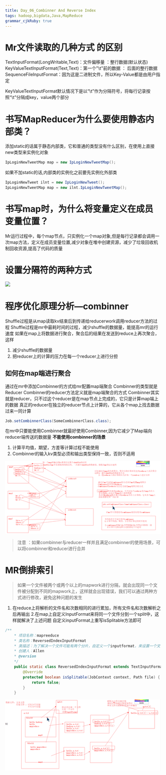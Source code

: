 ```yaml
---
title: Day_06_Combinner And Reverse Index
tags: hadoop,bigdata,Java,MapReduce
grammar_cjkRuby: true
---
```



# Mr文件读取的几种方式 的区别
TextInputFormat(LongWritable,Text)：文件偏移量 ：整行数据(默认状态)
KeyValueTextInputFormat(Text,Text)：第一个"\t"前的数据 ： 后面的整行数据
SequenceFileInputFormat：因为这是二进制文件，所以Key-Value都是由用户指定

KeyValueTextInputFormat默认情况下是以“\t”作为分隔符号，将每行记录按照“\t”分隔成key，value两个部分

# 书写MapReducer为什么要使用静态内部类？

添加static的话属于静态内部类，它和普通的类型没有什么区别，在使用上直接new类型来实例化对象

``` java
IpLoginNewTweetMap map = new IpLoginNewTweetMap();
```
如果不加static的话,内部类的实例化之前要先实例化外部类

``` java
IpLoginNewTweet ilnt = new IpLoginNewTweet();
IpLoginNewTweetMap map = new ilnt.IpLoginNewTweetMap();
```

# 书写map时，为什么将变量定义在成员变量位置？

Mr运行过程中，每个map节点，只实例化一个map对象,但是每行记录都会调用一次map方法，定义在成员变量位置,减少对象在堆中创建资源，减少了垃圾回收机制回收资源,提高了代码的质量 

# 设置分隔符的两种方式

![][1]

# 程序优化原理分析—combinner
Shuffle过程是从map读取kv结束后到传递给reducerwork调用reducer方法的过程
Shuffle过程是mr中最耗时间的过程，减少shuffle的数据量，能提高mr的运行速度
如果在map上将数据进行聚合，聚合后的结果在发送到reduce上再次聚合，这样
1.	减少shuffle的数据量
2.	把reducer上的计算的压力在每一个reducer上进行分担

## 如何在map端进行聚合
通过在mr中添加Combinner的方式给mr配置map端聚合
Combinner的类型就是Reducer
Combinner的reducer方法定义就是map端聚合的方式
Combinner其实就是reducer，只不过这个reducer是在map节点上完成的，它只是计算map端上的数据
真正的reducer在独立的reducer节点上计算的，它从各个map上找去数据过来一同计算

``` java
Job.setCombinnerClass(SomeCombinnerClass.class);
```

在mr中只要能使用Combinner就最好使用Combinner,因为它减少了Map端向reducer端传送的数据量
**不能使用combinner的场景**
1.	计算平均值，期望，方差等计算过程不能使用
2.	Combinner的输入kv类型必须和输出类型保持一致，否则不适用

![combinner原理分析][2]

> 注意 ：如果combinner与reducer一样并且满足combinner的使用场景，可以将combinner和reducer进行合并

# MR倒排索引

> 如果一个文件被两个或两个以上的mapwork进行分隔，就会出现同一个文件被分配到不同的mapwork上，这样就会出现错误，我们可以通过两种方式进行修改，避免这种问题的发生

1. 在reduce上将解析的文件名和次数相同的进行累加，所有文件名和次数解析之后再输出
2.在map上自定义InputFormat来将同一个文件分到一个split中，这样就解决了上述问题
自定义inputFormat上重写isSplitable方法即可

``` java
/**
	* 项目名称：mapreeduce
	* 类名称：ReversedIndexInputFormat
	* 类描述：为了解决一个文件可能有两个分片，自定义一个inputformat，来设置一个文件只能有一个分片，前提是文件不宜过大，否则另想办法
	* 创建人：Allen
	* @version
	*/
	public static class ReversedIndexInputFormat extends TextInputFormat{
		@Override
		protected boolean isSplitable(JobContext context, Path file) {
			return false;
		}
	}

```


![enter description here][3]


  [1]: https://www.github.com/xiesen310/notes_Images/raw/master/images/1508153602457.jpg
  [2]: https://www.github.com/xiesen310/notes_Images/raw/master/images/1508153725503.jpg
  [3]: https://www.github.com/xiesen310/notes_Images/raw/master/images/1508154050534.jpg